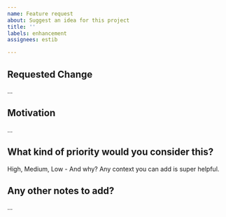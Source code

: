 ```yaml
---
name: Feature request
about: Suggest an idea for this project
title: ''
labels: enhancement
assignees: estib

---
```


## Requested Change

...

## Motivation

...

## What kind of priority would you consider this?

High, Medium, Low - And why? Any context you can add is super helpful. 

## Any other notes to add?

...
